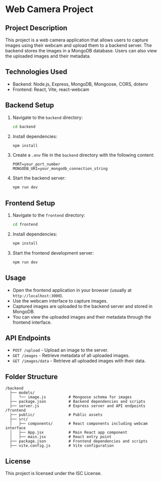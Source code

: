# Web Camera Project

## Project Description
This project is a web camera application that allows users to capture images using their webcam and upload them to a backend server. The backend stores the images in a MongoDB database. Users can also view the uploaded images and their metadata.

## Technologies Used
- Backend: Node.js, Express, MongoDB, Mongoose, CORS, dotenv
- Frontend: React, Vite, react-webcam

## Backend Setup
1. Navigate to the `backend` directory:
   ```bash
   cd backend
   ```
2. Install dependencies:
   ```bash
   npm install
   ```
3. Create a `.env` file in the `backend` directory with the following content:
   ```
   PORT=your_port_number
   MONGODB_URI=your_mongodb_connection_string
   ```
4. Start the backend server:
   ```bash
   npm run dev
   ```

## Frontend Setup
1. Navigate to the `frontend` directory:
   ```bash
   cd frontend
   ```
2. Install dependencies:
   ```bash
   npm install
   ```
3. Start the frontend development server:
   ```bash
   npm run dev
   ```

## Usage
- Open the frontend application in your browser (usually at `http://localhost:3000`).
- Use the webcam interface to capture images.
- Captured images are uploaded to the backend server and stored in MongoDB.
- You can view the uploaded images and their metadata through the frontend interface.

## API Endpoints
- `POST /upload` - Upload an image to the server.
- `GET /images` - Retrieve metadata of all uploaded images.
- `GET /images/data` - Retrieve all uploaded images with their data.

## Folder Structure
```
/backend
  ├── models/
  │   └── image.js          # Mongoose schema for images
  ├── package.json          # Backend dependencies and scripts
  ├── server.js             # Express server and API endpoints
/frontend
  ├── public/               # Public assets
  ├── src/
  │   ├── components/       # React components including webcam interface
  │   ├── App.jsx           # Main React app component
  │   ├── main.jsx          # React entry point
  ├── package.json          # Frontend dependencies and scripts
  ├── vite.config.js        # Vite configuration
```

## License
This project is licensed under the ISC License.
